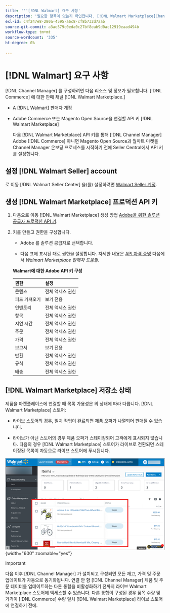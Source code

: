 ```yaml
---
title: '''[!DNL Walmart] 요구 사항'
description: '필요한 항목이 있는지 확인합니다. [!DNL Walmart Marketplace]Channel Manager와 통합할 정보 및 리소스'
exl-id: c4f247e8-280a-4595-a6c8-cf8b732d7aab
source-git-commit: a3ae579c0eda0c27bf8eab9d0ac12919eaad494b
workflow-type: tm+mt
source-wordcount: '335'
ht-degree: 0%

---
```


# [!DNL Walmart] 요구 사항

[!DNL Channel Manager] 를 구성하려면 다음 리소스 및 정보가 필요합니다. [!DNL Commerce] 에 대한 판매 채널 [!DNL Walmart Marketplace.]

* A [!DNL Walmart] 판매자 계정

* Adobe Commerce 또는 Magento Open Source을 연결할 API 키 [!DNL Walmart Marketplace]

   다음 [!DNL Walmart Marketplace] API 키를 통해 [!DNL Channel Manager] Adobe [!DNL Commerce] 아니면 Magento Open Source과 월마트 마켓을 Channel Manager 온보딩 프로세스를 시작하기 전에 Seller Central에서 API 키를 설정합니다.

## 설정 [!DNL Walmart Seller] account

로 이동 [!DNL Walmart Seller Center] 을(를) 설정하려면 [Walmart Seller 계정](https://seller.walmart.com/signup?q=&amp;origin=solution_provider&amp;src=0014M00001zivMp).

## 생성 [!DNL Walmart Marketplace] 프로덕션 API 키

1. 다음으로 이동 [!DNL Walmart Marketplace] 생성 방법 [Adobe을 위한 솔루션 공급자 프로덕션 API 키](https://developer.walmart.com/#preloginModal?redirectUri=https%3A%2F%2Fdeveloper.walmart.com%2Faccount%2FgenerateKey).

1. 키를 만들고 권한을 구성합니다.

   * Adobe 를 솔루션 공급자로 선택합니다.

   * 다음 표에 표시된 대로 권한을 설정합니다. 자세한 내용은 [API 자격 증명](https://sellerhelp.walmart.com/seller/s/guide?article=000006422) 다음에서 _Walmart Marketplace 판매자 도움말_.

   **Walmart에 대한 Adobe API 키 구성**

   | **권한** | **설정** |
   |----------------|-------------|
   | 콘텐츠 | 전체 액세스 권한 |
   | 피드 가져오기 | 보기 전용 |
   | 인벤토리 | 전체 액세스 권한 |
   | 항목 | 전체 액세스 권한 |
   | 지연 시간 | 전체 액세스 권한 |
   | 주문 | 전체 액세스 권한 |
   | 가격 | 전체 액세스 권한 |
   | 보고서 | 보기 전용 |
   | 반환 | 전체 액세스 권한 |
   | 규칙 | 전체 액세스 권한 |
   | 배송 | 전체 액세스 권한 |

## [!DNL Walmart Marketplace] 저장소 상태

제품을 마켓플레이스에 연결할 때 목록 가용성은 의 상태에 따라 다릅니다. [!DNL Walmart Marketplace] 스토어:

* 라이브 스토어의 경우, 일치 작업이 완료되면 제품 오퍼가 나열되어 판매될 수 있습니다.

* 라이브가 아닌 스토어의 경우 제품 오퍼가 스테이징되어 고객에게 표시되지 않습니다. 다음의 경우 [!DNL Walmart Marketplace] 스토어가 라이브로 전환되면 스테이징된 목록이 자동으로 라이브 스토어에 푸시됩니다.

![[!DNL Walmart Seller Central] 스테이징된 제품](assets/walmart-seller-central-staged.png){width="600" zoomable="yes"}

>[!IMPORTANT]
>
>다음 이후 [!DNL Channel Manager] 가 설치되고 구성되면 모든 재고, 가격 및 주문 업데이트가 자동으로 동기화됩니다. 연결 안 함 [!DNL Channel Manager] 제품 및 주문 데이터를 업데이트하는 다른 통합을 비활성화하기 전까지 라이브 Walmart Marketplace 스토어에 액세스할 수 있습니다. 다른 통합이 구성된 경우 품목 수량 및 가격이 [!DNL Commerce] 수량 일치 [!DNL Walmart Marketplace] 라이브 스토어에 연결하기 전에.

